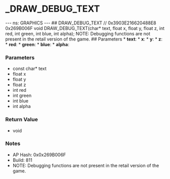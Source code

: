 # _DRAW_DEBUG_TEXT

--- ns: GRAPHICS --- ## DRAW_DEBUG_TEXT  // 0x3903E216620488E8 0x269B006F void DRAW_DEBUG_TEXT(char* text, float x, float y, float z, int red, int green, int blue, int alpha);  NOTE: Debugging functions are not present in the retail version of the game.  ## Parameters * **text**: * **x**: * **y**: * **z**: * **red**: * **green**: * **blue**: * **alpha**:

### Parameters
* const char* text
* float x
* float y
* float z
* int red
* int green
* int blue
* int alpha

### Return Value
* void

### Notes
* AP Hash: 0x0x269B006F
* Build: 811
* NOTE: Debugging functions are not present in the retail version of the game.

